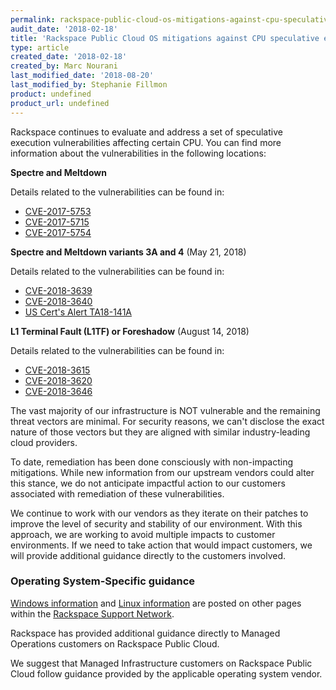 ```yaml
---
permalink: rackspace-public-cloud-os-mitigations-against-cpu-speculative-execution-vulnerabilities/
audit_date: '2018-02-18'
title: 'Rackspace Public Cloud OS mitigations against CPU speculative execution vulnerabilities'
type: article
created_date: '2018-02-18'
created_by: Marc Nourani
last_modified_date: '2018-08-20'
last_modified_by: Stephanie Fillmon
product: undefined
product_url: undefined
---
```


Rackspace continues to evaluate and address a set of speculative execution vulnerabilities affecting certain CPU. You can find more information about the vulnerabilities in the following locations:

**Spectre and Meltdown**

Details related to the vulnerabilities can be found in:

  - [CVE-2017-5753](https://cve.mitre.org/cgi-bin/cvename.cgi?name=CVE-2017-5753)
  - [CVE-2017-5715](https://cve.mitre.org/cgi-bin/cvename.cgi?name=CVE-2017-5715)
  - [CVE-2017-5754](https://cve.mitre.org/cgi-bin/cvename.cgi?name=CVE-2017-5754)

**Spectre and Meltdown variants 3A and 4** (May 21, 2018)

Details related to the vulnerabilities can be found in:

  - [CVE-2018-3639](https://cve.mitre.org/cgi-bin/cvename.cgi?name=CVE-2018-3639)
  - [CVE-2018-3640](https://cve.mitre.org/cgi-bin/cvename.cgi?name=CVE-2018-3640)
  - [US Cert's Alert TA18-141A](https://www.us-cert.gov/ncas/alerts/TA18-141A)

**L1 Terminal Fault (L1TF) or Foreshadow** (August 14, 2018)

Details related to the vulnerabilities can be found in:

  - [CVE-2018-3615](https://cve.mitre.org/cgi-bin/cvename.cgi?name=CVE-2018-3615)
  - [CVE-2018-3620](https://cve.mitre.org/cgi-bin/cvename.cgi?name=CVE-2018-3620)
  - [CVE-2018-3646](https://cve.mitre.org/cgi-bin/cvename.cgi?name=CVE-2018-3646)

The vast majority of our infrastructure is NOT vulnerable and the remaining threat vectors are minimal.  For security reasons, we can't disclose the exact nature of those vectors but they are aligned with similar industry-leading cloud providers.

To date, remediation has been done consciously with non-impacting mitigations. While new information from our upstream vendors could alter this stance, we do not anticipate impactful action to our customers associated with remediation of these vulnerabilities.

We continue to work with our vendors as they iterate on their patches to improve the level of security and stability of our environment. With this approach, we are working to avoid multiple impacts to customer environments.  If we need to take action that would impact customers, we will provide additional guidance directly to the customers involved.

### Operating System-Specific guidance

[Windows information](/support/how-to/windows-os-mitigations-against-cpu-speculative-execution-vulnerabilities/) and [Linux information](/support/how-to/linux-os-mitigations-against-cpu-speculative-execution-vulnerabilities/) are posted on other pages within the [Rackspace Support Network](/support/how-to/rackspace-mitigations-against-cpu-speculative-execution-vulnerabilities/).

Rackspace has provided additional guidance directly to Managed Operations customers on Rackspace Public Cloud.

We suggest that Managed Infrastructure customers on Rackspace Public Cloud follow guidance provided by the applicable operating system vendor.
